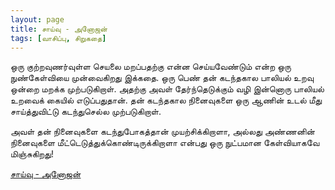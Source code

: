 ```yaml
---
layout: page
title: சாய்வு - அனோஜன் 
tags: [வாசிப்பு, சிறுகதை]
---
```


<!-- ஏப்ரல் 10, 2018 -->

ஒரு குற்றவுணர்வுள்ள செயலை மறப்பதற்கு என்ன செய்யவேண்டும் என்ற ஒரு நுண்கேள்வியை முன்வைகிறது இக்கதை. ஒரு பெண் தன் கடந்தகால பாலியல் உறவு ஒன்றை மறக்க முற்படுகிறாள். அதற்கு அவள் தேர்ந்தெடுக்கும் வழி இன்னொரு பாலியல் உறவைக் கையில் எடுப்பதுதான். தன் கடந்தகால நினைவுகளை ஒரு ஆணின் உடல் மீது சாய்த்துவிட்டு கடந்துசெல்ல முற்படுகிறாள்.

அவள் தன் நினைவுகளை கடந்துபோகத்தான் முயற்சிக்கிறாளா, அல்லது அண்ணனின் நினைவுகளை மீட்டெடுத்துக்கொண்டிருக்கிறாளா என்பது ஒரு நுட்பமான கேள்வியாகவே மிஞ்சுகிறது!

[சாய்வு - அனோஜன்](http://www.annogenonline.com/2018/04/10/saaivu/)
